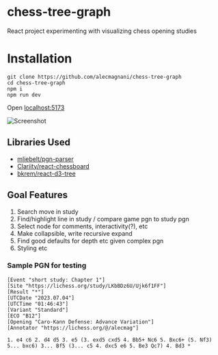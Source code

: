 # chess-tree-graph
React project experimenting with visualizing chess opening studies

# Installation
```
git clone https://github.com/alecmagnani/chess-tree-graph
cd chess-tree-graph
npm i
npm run dev
```

Open [localhost:5173](http://localhost:5173/)

![Screenshot]('./screenshot.png')

## Libraries Used
* [mliebelt/pgn-parser](https://github.com/mliebelt/pgn-parser)
* [Clariity/react-chessboard](https://github.com/Clariity/react-chessboard)
* [bkrem/react-d3-tree](https://github.com/bkrem/react-d3-tree)

## Goal Features
1. Search move in study
2. Find/highlight line in study / compare game pgn to study pgn
3. Select node for comments, interactivity(?), etc
4. Make collapsible, write recursive expand
5. Find good defaults for depth etc given complex pgn
6. Styling etc

### Sample PGN for testing
```
[Event "short study: Chapter 1"]
[Site "https://lichess.org/study/LKbBDz6U/Ujk6f1FF"]
[Result "*"]
[UTCDate "2023.07.04"]
[UTCTime "01:46:43"]
[Variant "Standard"]
[ECO "B12"]
[Opening "Caro-Kann Defense: Advance Variation"]
[Annotator "https://lichess.org/@/alecmag"]

1. e4 c6 2. d4 d5 3. e5 (3. exd5 cxd5 4. Bb5+ Nc6 5. Bxc6+ (5. Nf3) 5... bxc6) 3... Bf5 (3... c5 4. dxc5 e6 5. Be3 Qc7) 4. Bd3 *
```
